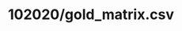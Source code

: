 ---  
schema: schema:102020/gold_matrix.csv,schema::102020/gold_matrix.csv  
title: 102020/gold_matrix.csv  
organization: Sample Department  
notes: Used in 3 lineage(s)  
resources:  
  - name: 102020/gold_matrix.csv 
    url: file:/Users/kensu/Customers/Kensu/LoanApproval/PROD/masterdata/prod/102020/gold_matrix.csv 
    format : csv  
license: None  
category:
  - Education  
maintainer: User  
maintainer_email: UserMail  
---